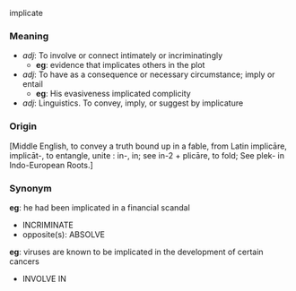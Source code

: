 implicate
### Meaning
+ _adj_: To involve or connect intimately or incriminatingly
    + __eg__: evidence that implicates others in the plot
+ _adj_: To have as a consequence or necessary circumstance; imply or entail
    + __eg__: His evasiveness implicated complicity
+ _adj_: Linguistics. To convey, imply, or suggest by implicature

### Origin

[Middle English, to convey a truth bound up in a fable, from Latin implicāre, implicāt-, to entangle, unite : in-, in; see in-2 + plicāre, to fold; See plek- in Indo-European Roots.]

### Synonym

__eg__: he had been implicated in a financial scandal

+ INCRIMINATE
+ opposite(s): ABSOLVE

__eg__: viruses are known to be implicated in the development of certain cancers

+ INVOLVE IN


